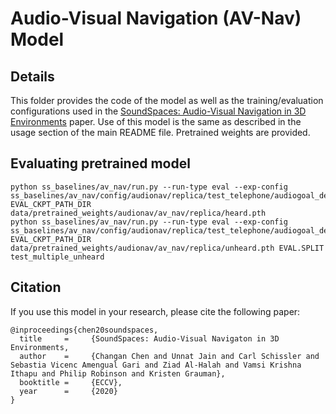 # Audio-Visual Navigation (AV-Nav) Model

## Details
This folder provides the code of the model as well as the training/evaluation configurations used in the 
[SoundSpaces: Audio-Visual Navigation in 3D Environments](https://arxiv.org/pdf/1912.11474.pdf) paper.
Use of this model is the same as described in the usage section of the main README file.
Pretrained weights are provided.

## Evaluating pretrained model
```
python ss_baselines/av_nav/run.py --run-type eval --exp-config ss_baselines/av_nav/config/audionav/replica/test_telephone/audiogoal_depth.yaml EVAL_CKPT_PATH_DIR data/pretrained_weights/audionav/av_nav/replica/heard.pth 
python ss_baselines/av_nav/run.py --run-type eval --exp-config ss_baselines/av_nav/config/audionav/replica/test_telephone/audiogoal_depth.yaml EVAL_CKPT_PATH_DIR data/pretrained_weights/audionav/av_nav/replica/unheard.pth EVAL.SPLIT test_multiple_unheard 
```


## Citation
If you use this model in your research, please cite the following paper:
```
@inproceedings{chen20soundspaces,
  title     =     {SoundSpaces: Audio-Visual Navigaton in 3D Environments,
  author    =     {Changan Chen and Unnat Jain and Carl Schissler and Sebastia Vicenc Amengual Gari and Ziad Al-Halah and Vamsi Krishna Ithapu and Philip Robinson and Kristen Grauman},
  booktitle =     {ECCV},
  year      =     {2020}
}
```